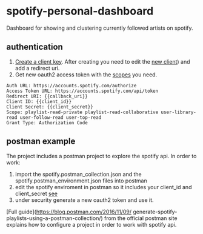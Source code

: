 # spotify-personal-dashboard

Dashboard for showing and clustering currently followed artists on spotify.

## authentication

1. [Create a client key](https://developer.spotify.com/documentation/general/guides/app-settings/). After creating you need to edit the [new client](https://developer.spotify.com/dashboard/applications)) and add a redirect uri.
2. Get new oauth2 access token with the [scopes](https://developer.spotify.com/documentation/general/guides/scopes/#user-read-private) you need.
   
```
Auth URL: https://accounts.spotify.com/authorize
Access Token URL: https://accounts.spotify.com/api/token
Redirect URI: {{callback_uri}}
Client ID: {{client_id}}
Client Secret: {{client_secret}}
Scope: playlist-read-private playlist-read-collaborative user-library-read user-follow-read user-top-read
Grant Type: Authorization Code
```

## postman example

The project includes a postman project to explore the spotify api. In order to work:

1. import the spotify.postman_collection.json and the spotify.postman_environment.json files into postman
2. edit the spotify enviroment in postman so it includes your client_id and client_secret [see](#authentication)
3. under security generate a new oauth2 token and use it.

[Full guide](https://blog.postman.com/2016/11/09/ generate-spotify-playlists-using-a-postman-collection/) from the official postman site explains how to configure a project in order to work with spotify api. 
